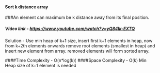 #### Sort k distance array
###An element can maximum be k distance away from its final position.  

##### Video link - https://www.youtube.com/watch?v=yQ84lk-EXTQ

Solution - Use min heap of k+1 size, insert first k+1 elements in heap, now from k+2th elements onwards 
remove root elements (smallest in heap) and insert new element from array. removed elements will form sorted array.

####Time Complexity - O(n*log(k))
####Space Complexity - O(k) Min Heap size of k+1 element is needed